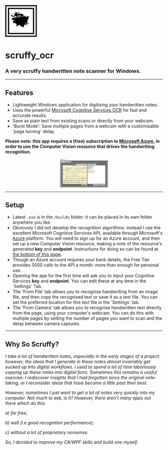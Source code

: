 <img src="https://raw.githubusercontent.com/bonfiredog/scruffy_ocr/main/icons/window_icon.png" width="20%" height="20%" />

# scruffy_ocr
### A very scruffy handwritten note scanner for Windows.
<hr />

## Features

- Lightweight Windows application for digitising your handwritten notes.
- Uses the powerful [Microsoft Cognitive Services OCR](https://azure.microsoft.com/en-us/services/cognitive-services/computer-vision/) for fast and accurate results.
- Save as plain text from existing scans or directly from your webcam.
- 'Burst Mode': Save multiple pages from a webcam with a customisable 'page turning' delay.

**Please note: this app requires a (free) subscription to [Microsoft Azure](https://portal.azure.com/#home), in order to use the Computer Vision resource that drives the handwriting recognition.**

<img src="https://github.com/bonfiredog/scruffy_ocr/blob/main/samples/sample_2.png" width="30%" height="30%" style="display:block; margin:0 auto" />

<hr />

## Setup

- Latest `.exe` is in the `/builds` folder: it can be placed in its own folder anywhere you like. 
- Obviously I did not develop the recognition algorithms: instead I use the excellent Microsoft Cognitive Services API, available through Microsoft's [Azure](https://portal.azure.com/#home) platform. You will need to sign up for an Azure account, and then set up a new Computer Vision resource, making a note of the resource's generated **key** and **endpoint**. Instructions for doing so can be found at [the bottom of this page](https://azure.microsoft.com/en-us/services/cognitive-services/computer-vision/#pricing). 
- Though an Azure account requires your bank details, the Free Tier provides 5000 calls to the API a month: more than enough for personal use.
- Opening the app for the first time will ask you to input your Cognitive Services **key** and **endpoint**. You can edit these at any time in the 'Settings' Tab.
- The 'From File' tab allows you to recognise handwriting from an image file, and then copy the recognised text or save it as a text file. You can set the preferred location for this text file in the 'Settings' tab. 
- The 'From Camera' tab allows you to recognise handwritten text directly from the page, using your computer's webcam. You can do this with multiple pages by setting the number of pages you want to scan and the delay between camera captures. 

<hr />

## Why So Scruffy?

*I take a lot of handwritten notes, especially in the early stages of a project: however, the ideas that I generate in these notes almost invariably get sucked up into digital workflows. I used to spend a lot of time laboriously copying up these notes into digital form. Sometimes this remains a useful exercise: I rediscover insights that I had forgotten since the original note-taking, or I reconsider ideas that have become a little past their best.*

*However, sometimes I just want to get a lot of notes very quickly into my computer. Not much to ask, is it? However, there aren't many apps out there which do this:*

*a) for free;*

*b) well (i.e good recognition performance);*

*c) without a lot of proprietary nonsense.*

*So, I decided to improve my C#/WPF skills and build one myself.*

